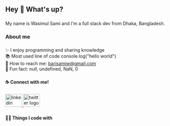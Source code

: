 <h2 align="left">Hey 👋 What's up?</h2>

###

<p align="left">My name is Wasimul Sami and I'm a full stack dev from Dhaka, Bangladesh.</p>

###

<h3 align="left">About me</h3>

###

<p align="left">✨ I enjoy programming and sharing knowledge<br>📚 Most used line of code console.log("hello world")<br>📧 How to reach me: <a href='mailto:barisamiw@gmail.com'>barisamiw@gmail.com</a><br>🎲 Fun fact: null, undefined, NaN, 0</p>

###

<h4 align="left">☕ Connect with me!</h4>

###

<div align="left">
  <a href="https://www.linkedin.com/in/wasimul-vari-sami/" target="_blank">
    <img src="https://raw.githubusercontent.com/maurodesouza/profile-readme-generator/master/src/assets/icons/social/linkedin/default.svg" width="52" height="40" alt="linkedin logo"  />
  </a>
  <a href="https://twitter.com/SamiWasimul" target="_blank">
    <img src="https://raw.githubusercontent.com/maurodesouza/profile-readme-generator/master/src/assets/icons/social/twitter/default.svg" width="52" height="40" alt="twitter logo"  />
  </a>
</div>

###

<h4 align="left">👨‍💻 Things I code with</h4>

###
###

###
